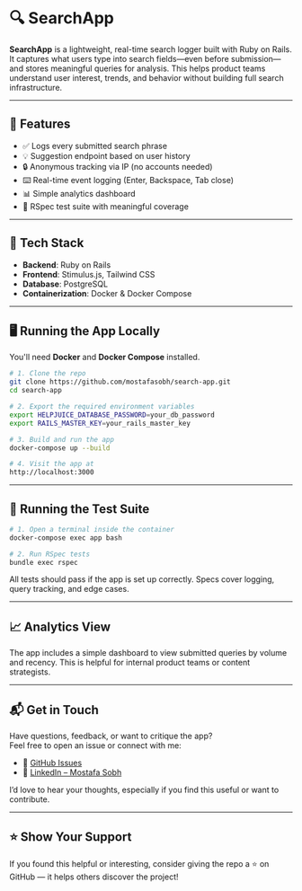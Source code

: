 # 🔍 SearchApp

**SearchApp** is a lightweight, real-time search logger built with Ruby on Rails. It captures what users type into search fields—even before submission—and stores meaningful queries for analysis. This helps product teams understand user interest, trends, and behavior without building full search infrastructure.

---

## 🚀 Features

- ✅ Logs every submitted search phrase
- 💡 Suggestion endpoint based on user history
- 🔒 Anonymous tracking via IP (no accounts needed)
- ⌨️ Real-time event logging (Enter, Backspace, Tab close)
- 📊 Simple analytics dashboard
- 🧪 RSpec test suite with meaningful coverage

---

## 🧰 Tech Stack

- **Backend**: Ruby on Rails
- **Frontend**: Stimulus.js, Tailwind CSS
- **Database**: PostgreSQL
- **Containerization**: Docker & Docker Compose

---

## 🖥️ Running the App Locally

You'll need **Docker** and **Docker Compose** installed.

```bash
# 1. Clone the repo
git clone https://github.com/mostafasobh/search-app.git
cd search-app

# 2. Export the required environment variables
export HELPJUICE_DATABASE_PASSWORD=your_db_password
export RAILS_MASTER_KEY=your_rails_master_key

# 3. Build and run the app
docker-compose up --build

# 4. Visit the app at
http://localhost:3000
```

---

## 🧪 Running the Test Suite

```bash
# 1. Open a terminal inside the container
docker-compose exec app bash

# 2. Run RSpec tests
bundle exec rspec
```

All tests should pass if the app is set up correctly. Specs cover logging, query tracking, and edge cases.

---

## 📈 Analytics View

The app includes a simple dashboard to view submitted queries by volume and recency. This is helpful for internal product teams or content strategists.

---

## 📬 Get in Touch

Have questions, feedback, or want to critique the app?  
Feel free to open an issue or connect with me:

- 🐙 [GitHub Issues](https://github.com/mostafasobh/search-app/issues)
- 💼 [LinkedIn – Mostafa Sobh](https://www.linkedin.com/in/mostafa-sobh-3ba6531b2/)

I’d love to hear your thoughts, especially if you find this useful or want to contribute.


---

## ⭐️ Show Your Support

If you found this helpful or interesting, consider giving the repo a ⭐️ on GitHub — it helps others discover the project!
